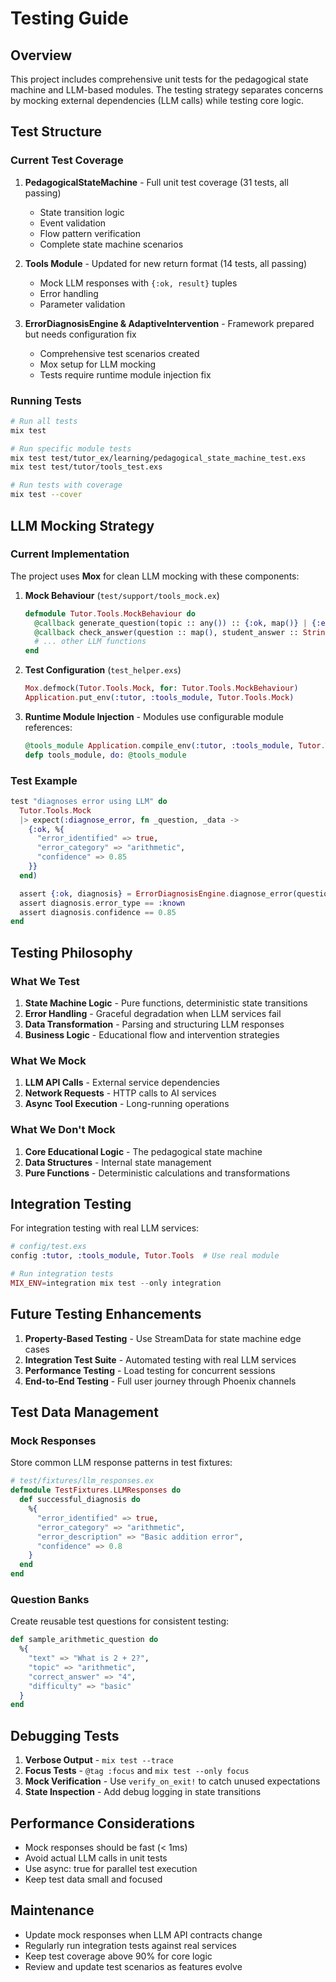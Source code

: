 # Testing Guide

## Overview

This project includes comprehensive unit tests for the pedagogical state machine and LLM-based modules. The testing strategy separates concerns by mocking external dependencies (LLM calls) while testing core logic.

## Test Structure

### Current Test Coverage

1. **PedagogicalStateMachine** - Full unit test coverage (31 tests, all passing)
   - State transition logic
   - Event validation
   - Flow pattern verification
   - Complete state machine scenarios

2. **Tools Module** - Updated for new return format (14 tests, all passing)
   - Mock LLM responses with `{:ok, result}` tuples
   - Error handling
   - Parameter validation

3. **ErrorDiagnosisEngine & AdaptiveIntervention** - Framework prepared but needs configuration fix
   - Comprehensive test scenarios created
   - Mox setup for LLM mocking
   - Tests require runtime module injection fix

### Running Tests

```bash
# Run all tests
mix test

# Run specific module tests
mix test test/tutor_ex/learning/pedagogical_state_machine_test.exs
mix test test/tutor/tools_test.exs

# Run tests with coverage
mix test --cover
```

## LLM Mocking Strategy

### Current Implementation

The project uses **Mox** for clean LLM mocking with these components:

1. **Mock Behaviour** (`test/support/tools_mock.ex`)
   ```elixir
   defmodule Tutor.Tools.MockBehaviour do
     @callback generate_question(topic :: any()) :: {:ok, map()} | {:error, String.t()}
     @callback check_answer(question :: map(), student_answer :: String.t()) :: {:ok, map()} | {:error, String.t()}
     # ... other LLM functions
   end
   ```

2. **Test Configuration** (`test_helper.exs`)
   ```elixir
   Mox.defmock(Tutor.Tools.Mock, for: Tutor.Tools.MockBehaviour)
   Application.put_env(:tutor, :tools_module, Tutor.Tools.Mock)
   ```

3. **Runtime Module Injection** - Modules use configurable module references:
   ```elixir
   @tools_module Application.compile_env(:tutor, :tools_module, Tutor.Tools)
   defp tools_module, do: @tools_module
   ```

### Test Example

```elixir
test "diagnoses error using LLM" do
  Tutor.Tools.Mock
  |> expect(:diagnose_error, fn _question, _data ->
    {:ok, %{
      "error_identified" => true,
      "error_category" => "arithmetic",
      "confidence" => 0.85
    }}
  end)

  assert {:ok, diagnosis} = ErrorDiagnosisEngine.diagnose_error(question, check_result, answer)
  assert diagnosis.error_type == :known
  assert diagnosis.confidence == 0.85
end
```

## Testing Philosophy

### What We Test

1. **State Machine Logic** - Pure functions, deterministic state transitions
2. **Error Handling** - Graceful degradation when LLM services fail
3. **Data Transformation** - Parsing and structuring LLM responses
4. **Business Logic** - Educational flow and intervention strategies

### What We Mock

1. **LLM API Calls** - External service dependencies
2. **Network Requests** - HTTP calls to AI services
3. **Async Tool Execution** - Long-running operations

### What We Don't Mock

1. **Core Educational Logic** - The pedagogical state machine
2. **Data Structures** - Internal state management
3. **Pure Functions** - Deterministic calculations and transformations

## Integration Testing

For integration testing with real LLM services:

```elixir
# config/test.exs
config :tutor, :tools_module, Tutor.Tools  # Use real module

# Run integration tests
MIX_ENV=integration mix test --only integration
```

## Future Testing Enhancements

1. **Property-Based Testing** - Use StreamData for state machine edge cases
2. **Integration Test Suite** - Automated testing with real LLM services
3. **Performance Testing** - Load testing for concurrent sessions
4. **End-to-End Testing** - Full user journey through Phoenix channels

## Test Data Management

### Mock Responses

Store common LLM response patterns in test fixtures:

```elixir
# test/fixtures/llm_responses.ex
defmodule TestFixtures.LLMResponses do
  def successful_diagnosis do
    %{
      "error_identified" => true,
      "error_category" => "arithmetic",
      "error_description" => "Basic addition error",
      "confidence" => 0.8
    }
  end
end
```

### Question Banks

Create reusable test questions for consistent testing:

```elixir
def sample_arithmetic_question do
  %{
    "text" => "What is 2 + 2?",
    "topic" => "arithmetic",
    "correct_answer" => "4",
    "difficulty" => "basic"
  }
end
```

## Debugging Tests

1. **Verbose Output** - `mix test --trace`
2. **Focus Tests** - `@tag :focus` and `mix test --only focus`
3. **Mock Verification** - Use `verify_on_exit!` to catch unused expectations
4. **State Inspection** - Add debug logging in state transitions

## Performance Considerations

- Mock responses should be fast (< 1ms)
- Avoid actual LLM calls in unit tests
- Use async: true for parallel test execution
- Keep test data small and focused

## Maintenance

- Update mock responses when LLM API contracts change
- Regularly run integration tests against real services
- Keep test coverage above 90% for core logic
- Review and update test scenarios as features evolve